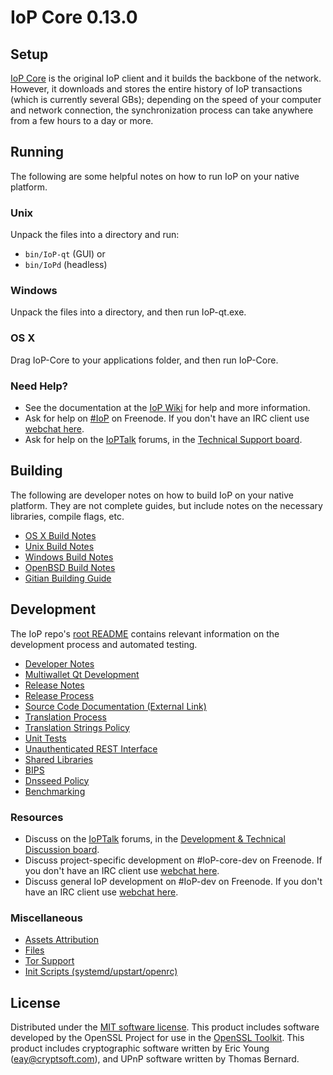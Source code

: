 IoP Core 0.13.0
=====================

Setup
---------------------
[IoP Core](http://IoP.org/en/download) is the original IoP client and it builds the backbone of the network. However, it downloads and stores the entire history of IoP transactions (which is currently several GBs); depending on the speed of your computer and network connection, the synchronization process can take anywhere from a few hours to a day or more.

Running
---------------------
The following are some helpful notes on how to run IoP on your native platform.

### Unix

Unpack the files into a directory and run:

- `bin/IoP-qt` (GUI) or
- `bin/IoPd` (headless)

### Windows

Unpack the files into a directory, and then run IoP-qt.exe.

### OS X

Drag IoP-Core to your applications folder, and then run IoP-Core.

### Need Help?

* See the documentation at the [IoP Wiki](https://en.IoP.it/wiki/Main_Page)
for help and more information.
* Ask for help on [#IoP](http://webchat.freenode.net?channels=IoP) on Freenode. If you don't have an IRC client use [webchat here](http://webchat.freenode.net?channels=IoP).
* Ask for help on the [IoPTalk](https://IoPtalk.org/) forums, in the [Technical Support board](https://IoPtalk.org/index.php?board=4.0).

Building
---------------------
The following are developer notes on how to build IoP on your native platform. They are not complete guides, but include notes on the necessary libraries, compile flags, etc.

- [OS X Build Notes](build-osx.md)
- [Unix Build Notes](build-unix.md)
- [Windows Build Notes](build-windows.md)
- [OpenBSD Build Notes](build-openbsd.md)
- [Gitian Building Guide](gitian-building.md)

Development
---------------------
The IoP repo's [root README](/README.md) contains relevant information on the development process and automated testing.

- [Developer Notes](developer-notes.md)
- [Multiwallet Qt Development](multiwallet-qt.md)
- [Release Notes](release-notes.md)
- [Release Process](release-process.md)
- [Source Code Documentation (External Link)](https://dev.visucore.com/IoP/doxygen/)
- [Translation Process](translation_process.md)
- [Translation Strings Policy](translation_strings_policy.md)
- [Unit Tests](unit-tests.md)
- [Unauthenticated REST Interface](REST-interface.md)
- [Shared Libraries](shared-libraries.md)
- [BIPS](bips.md)
- [Dnsseed Policy](dnsseed-policy.md)
- [Benchmarking](benchmarking.md)

### Resources
* Discuss on the [IoPTalk](https://IoPtalk.org/) forums, in the [Development & Technical Discussion board](https://IoPtalk.org/index.php?board=6.0).
* Discuss project-specific development on #IoP-core-dev on Freenode. If you don't have an IRC client use [webchat here](http://webchat.freenode.net/?channels=IoP-core-dev).
* Discuss general IoP development on #IoP-dev on Freenode. If you don't have an IRC client use [webchat here](http://webchat.freenode.net/?channels=IoP-dev).

### Miscellaneous
- [Assets Attribution](assets-attribution.md)
- [Files](files.md)
- [Tor Support](tor.md)
- [Init Scripts (systemd/upstart/openrc)](init.md)

License
---------------------
Distributed under the [MIT software license](http://www.opensource.org/licenses/mit-license.php).
This product includes software developed by the OpenSSL Project for use in the [OpenSSL Toolkit](https://www.openssl.org/). This product includes
cryptographic software written by Eric Young ([eay@cryptsoft.com](mailto:eay@cryptsoft.com)), and UPnP software written by Thomas Bernard.
